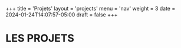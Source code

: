 +++
title = 'Projets'
layout = 'projects'
menu = 'nav'
weight = 3
date = 2024-01-24T14:07:57-05:00
draft = false
+++
# LES PROJETS